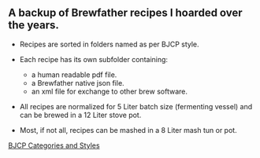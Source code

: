 ## A backup of Brewfather recipes I hoarded over the years.

- Recipes are sorted in folders named as per BJCP style.

- Each recipe has its own subfolder containing:
  - a human readable pdf file.
  - a Brewfather native json file.
  - an xml file for exchange to other brew software.

- All recipes are normalized for 5 Liter batch size (fermenting vessel)
  and can be brewed in a 12 Liter stove pot.

- Most, if not all, recipes can be mashed in a 8 Liter mash tun or pot.

[BJCP Categories and Styles](BJCP_Styles.md)
